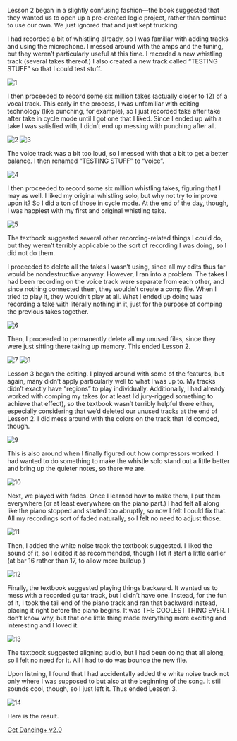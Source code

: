Lesson 2 began in a slightly confusing fashion—the book suggested that they wanted us to open up a pre-created logic project, rather than continue to use our own.  We just ignored that and just kept trucking.

I had recorded a bit of whistling already, so I was familiar with adding tracks and using the microphone.  I messed around with the amps and the tuning, but they weren’t particularly useful at this time.  I recorded a new whistling track (several takes thereof.)  I also created a new track called “TESTING STUFF” so that I could test stuff.

![1](/Images/3newwhistletrack.png)

I then proceeded to record some six million takes (actually closer to 12) of a vocal track.  This early in the process, I was unfamiliar with editing technology (like punching, for example), so I just recorded take after take after take in cycle mode until I got one that I liked.  Since I ended up with a take I was satisfied with, I didn’t end up messing with punching after all.

![2](/Images/5bunchavocaltakes.png)
![3](/Images/6evenmorevocaltakes.png)

The voice track was a bit too loud, so I messed with that a bit to get a better balance.  I then renamed “TESTING STUFF” to “voice”.

![4](/Images/7tryingtomakesoundright.png)

I then proceeded to record some six million whistling takes, figuring that I may as well.  I liked my original whistling solo, but why not try to improve upon it?  So I did a ton of those in cycle mode.  At the end of the day, though, I was happiest with my first and original whistling take.

![5](/Images/9bunchawhistletakes.png)

The textbook suggested several other recording-related things I could do, but they weren’t terribly applicable to the sort of recording I was doing, so I did not do them.

I proceeded to delete all the takes I wasn’t using, since all my edits thus far would be nondestructive anyway.  However, I ran into a problem.  The takes I had been recording on the voice track were separate from each other, and since nothing connected them, they wouldn’t create a comp file.  When I tried to play it, they wouldn’t play at all.  What I ended up doing was recording a take with literally nothing in it, just for the purpose of comping the previous takes together.

![6](/Images/11juryriggingcomp.png)

Then, I proceeded to permanently delete all my unused files, since they were just sitting there taking up memory.  This ended Lesson 2.

![7](/Images/12selectunused.png)
![8](/Images/13deletingextra.png)

Lesson 3 began the editing.  I played around with some of the features, but again, many didn’t apply particularly well to what I was up to.  My tracks didn’t exactly have “regions” to play individually.  Additionally, I had already worked with comping my takes (or at least I’d jury-rigged something to achieve that effect), so the textbook wasn’t terribly helpful there either, especially considering that we’d deleted our unused tracks at the end of Lesson 2.  I did mess around with the colors on the track that I’d comped, though.

![9](/Images/14playingwithcolor.png)

This is also around when I finally figured out how compressors worked.  I had wanted to do something to make the whistle solo stand out a little better and bring up the quieter notes, so there we are.

![10](/Images/15JUSTfiguredoutcompressor.png)

Next, we played with fades.  Once I learned how to make them, I put them everywhere (or at least everywhere on the piano part.)  I had felt all along like the piano stopped and started too abruptly, so now I felt I could fix that.  All my recordings sort of faded naturally, so I felt no need to adjust those.

![11](/Images/16addingfades.png)

Then, I added the white noise track the textbook suggested.  I liked the sound of it, so I edited it as recommended, though I let it start a little earlier (at bar 16 rather than 17, to allow more buildup.)

![12](/Images/17dointhewave.png)

Finally, the textbook suggested playing things backward.  It wanted us to mess with a recorded guitar track, but I didn’t have one.  Instead, for the fun of it, I took the tail end of the piano track and ran that backward instead, placing it right before the piano begins.  It was THE COOLEST THING EVER.  I don’t know why, but that one little thing made everything more exciting and interesting and I loved it.

![13](/Images/19takingoutfade.png)

The textbook suggested aligning audio, but I had been doing that all along, so I felt no need for it. All I had to do was bounce the new file.

Upon listning, I found that I had accidentally added the white noise track not only where I was supposed to but also at the beginning of the song.  It still sounds cool, though, so I just left it.  Thus ended Lesson 3.

![14](/Images/20whoops.png)

Here is the result.

[Get Dancing+ v2.0](/Audio/GetDancingKBGplus2oh.mp3)
